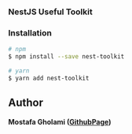 <h3>NestJS Useful Toolkit</h3>

### Installation

```bash
# npm
$ npm install --save nest-toolkit

# yarn
$ yarn add nest-toolkit
```

## Author

**Mostafa Gholami ([GithubPage](https://mst-ghi.github.io/))**

